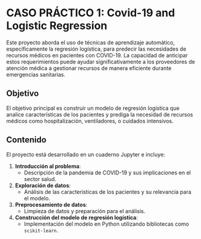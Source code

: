 # CASO PRÁCTICO 1: Covid-19 and Logistic Regression

Este proyecto aborda el uso de técnicas de aprendizaje automático, específicamente la regresión logística, para predecir las necesidades de recursos médicos en pacientes con COVID-19. La capacidad de anticipar estos requerimientos puede ayudar significativamente a los proveedores de atención médica a gestionar recursos de manera eficiente durante emergencias sanitarias.

## Objetivo

El objetivo principal es construir un modelo de regresión logística que analice características de los pacientes y prediga la necesidad de recursos médicos como hospitalización, ventiladores, o cuidados intensivos.

## Contenido

El proyecto está desarrollado en un cuaderno Jupyter e incluye:

1. **Introducción al problema**:
   - Descripción de la pandemia de COVID-19 y sus implicaciones en el sector salud.
2. **Exploración de datos**:
   - Análisis de las características de los pacientes y su relevancia para el modelo.
3. **Preprocesamiento de datos**:
   - Limpieza de datos y preparación para el análisis.
4. **Construcción del modelo de regresión logística**:
   - Implementación del modelo en Python utilizando bibliotecas como `scikit-learn`.
